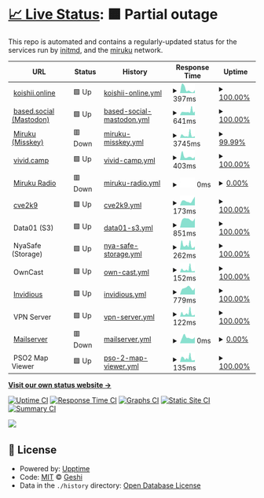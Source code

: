 # [📈 Live Status](https://status.miruku.cafe): <!--live status--> **🟧 Partial outage**

This repo is automated and contains a regularly-updated status for the services run by [initmd](geshii.moe), and the [miruku](miruku.cafe) network.

<!--start: status pages-->
<!-- This summary is generated by Upptime (https://github.com/upptime/upptime) -->
<!-- Do not edit this manually, your changes will be overwritten -->
<!-- prettier-ignore -->
| URL | Status | History | Response Time | Uptime |
| --- | ------ | ------- | ------------- | ------ |
| <img alt="" src="https://koishii.online/favicon.ico" height="13"> [koishii.online](https://koishii.online) | 🟩 Up | [koishii-online.yml](https://github.com/hytracer/status/commits/HEAD/history/koishii-online.yml) | <details><summary><img alt="Response time graph" src="./graphs/koishii-online/response-time-week.png" height="20"> 397ms</summary><br><a href="https://status.koishii.online/history/koishii-online"><img alt="Response time 442" src="https://img.shields.io/endpoint?url=https%3A%2F%2Fraw.githubusercontent.com%2Fhytracer%2Fstatus%2FHEAD%2Fapi%2Fkoishii-online%2Fresponse-time.json"></a><br><a href="https://status.koishii.online/history/koishii-online"><img alt="24-hour response time 568" src="https://img.shields.io/endpoint?url=https%3A%2F%2Fraw.githubusercontent.com%2Fhytracer%2Fstatus%2FHEAD%2Fapi%2Fkoishii-online%2Fresponse-time-day.json"></a><br><a href="https://status.koishii.online/history/koishii-online"><img alt="7-day response time 397" src="https://img.shields.io/endpoint?url=https%3A%2F%2Fraw.githubusercontent.com%2Fhytracer%2Fstatus%2FHEAD%2Fapi%2Fkoishii-online%2Fresponse-time-week.json"></a><br><a href="https://status.koishii.online/history/koishii-online"><img alt="30-day response time 354" src="https://img.shields.io/endpoint?url=https%3A%2F%2Fraw.githubusercontent.com%2Fhytracer%2Fstatus%2FHEAD%2Fapi%2Fkoishii-online%2Fresponse-time-month.json"></a><br><a href="https://status.koishii.online/history/koishii-online"><img alt="1-year response time 442" src="https://img.shields.io/endpoint?url=https%3A%2F%2Fraw.githubusercontent.com%2Fhytracer%2Fstatus%2FHEAD%2Fapi%2Fkoishii-online%2Fresponse-time-year.json"></a></details> | <details><summary><a href="https://status.koishii.online/history/koishii-online">100.00%</a></summary><a href="https://status.koishii.online/history/koishii-online"><img alt="All-time uptime 99.97%" src="https://img.shields.io/endpoint?url=https%3A%2F%2Fraw.githubusercontent.com%2Fhytracer%2Fstatus%2FHEAD%2Fapi%2Fkoishii-online%2Fuptime.json"></a><br><a href="https://status.koishii.online/history/koishii-online"><img alt="24-hour uptime 100.00%" src="https://img.shields.io/endpoint?url=https%3A%2F%2Fraw.githubusercontent.com%2Fhytracer%2Fstatus%2FHEAD%2Fapi%2Fkoishii-online%2Fuptime-day.json"></a><br><a href="https://status.koishii.online/history/koishii-online"><img alt="7-day uptime 100.00%" src="https://img.shields.io/endpoint?url=https%3A%2F%2Fraw.githubusercontent.com%2Fhytracer%2Fstatus%2FHEAD%2Fapi%2Fkoishii-online%2Fuptime-week.json"></a><br><a href="https://status.koishii.online/history/koishii-online"><img alt="30-day uptime 100.00%" src="https://img.shields.io/endpoint?url=https%3A%2F%2Fraw.githubusercontent.com%2Fhytracer%2Fstatus%2FHEAD%2Fapi%2Fkoishii-online%2Fuptime-month.json"></a><br><a href="https://status.koishii.online/history/koishii-online"><img alt="1-year uptime 99.97%" src="https://img.shields.io/endpoint?url=https%3A%2F%2Fraw.githubusercontent.com%2Fhytracer%2Fstatus%2FHEAD%2Fapi%2Fkoishii-online%2Fuptime-year.json"></a></details>
| <img alt="" src="https://based.social/favicon.ico" height="13"> [based.social (Mastodon)](https://based.social) | 🟩 Up | [based-social-mastodon.yml](https://github.com/hytracer/status/commits/HEAD/history/based-social-mastodon.yml) | <details><summary><img alt="Response time graph" src="./graphs/based-social-mastodon/response-time-week.png" height="20"> 641ms</summary><br><a href="https://status.koishii.online/history/based-social-mastodon"><img alt="Response time 1111" src="https://img.shields.io/endpoint?url=https%3A%2F%2Fraw.githubusercontent.com%2Fhytracer%2Fstatus%2FHEAD%2Fapi%2Fbased-social-mastodon%2Fresponse-time.json"></a><br><a href="https://status.koishii.online/history/based-social-mastodon"><img alt="24-hour response time 646" src="https://img.shields.io/endpoint?url=https%3A%2F%2Fraw.githubusercontent.com%2Fhytracer%2Fstatus%2FHEAD%2Fapi%2Fbased-social-mastodon%2Fresponse-time-day.json"></a><br><a href="https://status.koishii.online/history/based-social-mastodon"><img alt="7-day response time 641" src="https://img.shields.io/endpoint?url=https%3A%2F%2Fraw.githubusercontent.com%2Fhytracer%2Fstatus%2FHEAD%2Fapi%2Fbased-social-mastodon%2Fresponse-time-week.json"></a><br><a href="https://status.koishii.online/history/based-social-mastodon"><img alt="30-day response time 2440" src="https://img.shields.io/endpoint?url=https%3A%2F%2Fraw.githubusercontent.com%2Fhytracer%2Fstatus%2FHEAD%2Fapi%2Fbased-social-mastodon%2Fresponse-time-month.json"></a><br><a href="https://status.koishii.online/history/based-social-mastodon"><img alt="1-year response time 1199" src="https://img.shields.io/endpoint?url=https%3A%2F%2Fraw.githubusercontent.com%2Fhytracer%2Fstatus%2FHEAD%2Fapi%2Fbased-social-mastodon%2Fresponse-time-year.json"></a></details> | <details><summary><a href="https://status.koishii.online/history/based-social-mastodon">100.00%</a></summary><a href="https://status.koishii.online/history/based-social-mastodon"><img alt="All-time uptime 99.34%" src="https://img.shields.io/endpoint?url=https%3A%2F%2Fraw.githubusercontent.com%2Fhytracer%2Fstatus%2FHEAD%2Fapi%2Fbased-social-mastodon%2Fuptime.json"></a><br><a href="https://status.koishii.online/history/based-social-mastodon"><img alt="24-hour uptime 100.00%" src="https://img.shields.io/endpoint?url=https%3A%2F%2Fraw.githubusercontent.com%2Fhytracer%2Fstatus%2FHEAD%2Fapi%2Fbased-social-mastodon%2Fuptime-day.json"></a><br><a href="https://status.koishii.online/history/based-social-mastodon"><img alt="7-day uptime 100.00%" src="https://img.shields.io/endpoint?url=https%3A%2F%2Fraw.githubusercontent.com%2Fhytracer%2Fstatus%2FHEAD%2Fapi%2Fbased-social-mastodon%2Fuptime-week.json"></a><br><a href="https://status.koishii.online/history/based-social-mastodon"><img alt="30-day uptime 95.08%" src="https://img.shields.io/endpoint?url=https%3A%2F%2Fraw.githubusercontent.com%2Fhytracer%2Fstatus%2FHEAD%2Fapi%2Fbased-social-mastodon%2Fuptime-month.json"></a><br><a href="https://status.koishii.online/history/based-social-mastodon"><img alt="1-year uptime 99.19%" src="https://img.shields.io/endpoint?url=https%3A%2F%2Fraw.githubusercontent.com%2Fhytracer%2Fstatus%2FHEAD%2Fapi%2Fbased-social-mastodon%2Fuptime-year.json"></a></details>
| <img alt="" src="https://miruku.cafe/favicon.ico" height="13"> [Miruku (Misskey)](https://miruku.cafe) | 🟥 Down | [miruku-misskey.yml](https://github.com/hytracer/status/commits/HEAD/history/miruku-misskey.yml) | <details><summary><img alt="Response time graph" src="./graphs/miruku-misskey/response-time-week.png" height="20"> 3745ms</summary><br><a href="https://status.koishii.online/history/miruku-misskey"><img alt="Response time 952" src="https://img.shields.io/endpoint?url=https%3A%2F%2Fraw.githubusercontent.com%2Fhytracer%2Fstatus%2FHEAD%2Fapi%2Fmiruku-misskey%2Fresponse-time.json"></a><br><a href="https://status.koishii.online/history/miruku-misskey"><img alt="24-hour response time 800" src="https://img.shields.io/endpoint?url=https%3A%2F%2Fraw.githubusercontent.com%2Fhytracer%2Fstatus%2FHEAD%2Fapi%2Fmiruku-misskey%2Fresponse-time-day.json"></a><br><a href="https://status.koishii.online/history/miruku-misskey"><img alt="7-day response time 3745" src="https://img.shields.io/endpoint?url=https%3A%2F%2Fraw.githubusercontent.com%2Fhytracer%2Fstatus%2FHEAD%2Fapi%2Fmiruku-misskey%2Fresponse-time-week.json"></a><br><a href="https://status.koishii.online/history/miruku-misskey"><img alt="30-day response time 2055" src="https://img.shields.io/endpoint?url=https%3A%2F%2Fraw.githubusercontent.com%2Fhytracer%2Fstatus%2FHEAD%2Fapi%2Fmiruku-misskey%2Fresponse-time-month.json"></a><br><a href="https://status.koishii.online/history/miruku-misskey"><img alt="1-year response time 991" src="https://img.shields.io/endpoint?url=https%3A%2F%2Fraw.githubusercontent.com%2Fhytracer%2Fstatus%2FHEAD%2Fapi%2Fmiruku-misskey%2Fresponse-time-year.json"></a></details> | <details><summary><a href="https://status.koishii.online/history/miruku-misskey">99.99%</a></summary><a href="https://status.koishii.online/history/miruku-misskey"><img alt="All-time uptime 99.67%" src="https://img.shields.io/endpoint?url=https%3A%2F%2Fraw.githubusercontent.com%2Fhytracer%2Fstatus%2FHEAD%2Fapi%2Fmiruku-misskey%2Fuptime.json"></a><br><a href="https://status.koishii.online/history/miruku-misskey"><img alt="24-hour uptime 99.90%" src="https://img.shields.io/endpoint?url=https%3A%2F%2Fraw.githubusercontent.com%2Fhytracer%2Fstatus%2FHEAD%2Fapi%2Fmiruku-misskey%2Fuptime-day.json"></a><br><a href="https://status.koishii.online/history/miruku-misskey"><img alt="7-day uptime 99.99%" src="https://img.shields.io/endpoint?url=https%3A%2F%2Fraw.githubusercontent.com%2Fhytracer%2Fstatus%2FHEAD%2Fapi%2Fmiruku-misskey%2Fuptime-week.json"></a><br><a href="https://status.koishii.online/history/miruku-misskey"><img alt="30-day uptime 99.10%" src="https://img.shields.io/endpoint?url=https%3A%2F%2Fraw.githubusercontent.com%2Fhytracer%2Fstatus%2FHEAD%2Fapi%2Fmiruku-misskey%2Fuptime-month.json"></a><br><a href="https://status.koishii.online/history/miruku-misskey"><img alt="1-year uptime 99.72%" src="https://img.shields.io/endpoint?url=https%3A%2F%2Fraw.githubusercontent.com%2Fhytracer%2Fstatus%2FHEAD%2Fapi%2Fmiruku-misskey%2Fuptime-year.json"></a></details>
| <img alt="" src="https://vivid.camp/favicon.ico" height="13"> [vivid.camp](https://vivid.camp) | 🟩 Up | [vivid-camp.yml](https://github.com/hytracer/status/commits/HEAD/history/vivid-camp.yml) | <details><summary><img alt="Response time graph" src="./graphs/vivid-camp/response-time-week.png" height="20"> 403ms</summary><br><a href="https://status.koishii.online/history/vivid-camp"><img alt="Response time 425" src="https://img.shields.io/endpoint?url=https%3A%2F%2Fraw.githubusercontent.com%2Fhytracer%2Fstatus%2FHEAD%2Fapi%2Fvivid-camp%2Fresponse-time.json"></a><br><a href="https://status.koishii.online/history/vivid-camp"><img alt="24-hour response time 251" src="https://img.shields.io/endpoint?url=https%3A%2F%2Fraw.githubusercontent.com%2Fhytracer%2Fstatus%2FHEAD%2Fapi%2Fvivid-camp%2Fresponse-time-day.json"></a><br><a href="https://status.koishii.online/history/vivid-camp"><img alt="7-day response time 403" src="https://img.shields.io/endpoint?url=https%3A%2F%2Fraw.githubusercontent.com%2Fhytracer%2Fstatus%2FHEAD%2Fapi%2Fvivid-camp%2Fresponse-time-week.json"></a><br><a href="https://status.koishii.online/history/vivid-camp"><img alt="30-day response time 439" src="https://img.shields.io/endpoint?url=https%3A%2F%2Fraw.githubusercontent.com%2Fhytracer%2Fstatus%2FHEAD%2Fapi%2Fvivid-camp%2Fresponse-time-month.json"></a><br><a href="https://status.koishii.online/history/vivid-camp"><img alt="1-year response time 425" src="https://img.shields.io/endpoint?url=https%3A%2F%2Fraw.githubusercontent.com%2Fhytracer%2Fstatus%2FHEAD%2Fapi%2Fvivid-camp%2Fresponse-time-year.json"></a></details> | <details><summary><a href="https://status.koishii.online/history/vivid-camp">100.00%</a></summary><a href="https://status.koishii.online/history/vivid-camp"><img alt="All-time uptime 100.00%" src="https://img.shields.io/endpoint?url=https%3A%2F%2Fraw.githubusercontent.com%2Fhytracer%2Fstatus%2FHEAD%2Fapi%2Fvivid-camp%2Fuptime.json"></a><br><a href="https://status.koishii.online/history/vivid-camp"><img alt="24-hour uptime 100.00%" src="https://img.shields.io/endpoint?url=https%3A%2F%2Fraw.githubusercontent.com%2Fhytracer%2Fstatus%2FHEAD%2Fapi%2Fvivid-camp%2Fuptime-day.json"></a><br><a href="https://status.koishii.online/history/vivid-camp"><img alt="7-day uptime 100.00%" src="https://img.shields.io/endpoint?url=https%3A%2F%2Fraw.githubusercontent.com%2Fhytracer%2Fstatus%2FHEAD%2Fapi%2Fvivid-camp%2Fuptime-week.json"></a><br><a href="https://status.koishii.online/history/vivid-camp"><img alt="30-day uptime 100.00%" src="https://img.shields.io/endpoint?url=https%3A%2F%2Fraw.githubusercontent.com%2Fhytracer%2Fstatus%2FHEAD%2Fapi%2Fvivid-camp%2Fuptime-month.json"></a><br><a href="https://status.koishii.online/history/vivid-camp"><img alt="1-year uptime 100.00%" src="https://img.shields.io/endpoint?url=https%3A%2F%2Fraw.githubusercontent.com%2Fhytracer%2Fstatus%2FHEAD%2Fapi%2Fvivid-camp%2Fuptime-year.json"></a></details>
| <img alt="" src="https://radio.miruku.cafe/favicon.ico" height="13"> [Miruku Radio](https://radio.miruku.cafe) | 🟥 Down | [miruku-radio.yml](https://github.com/hytracer/status/commits/HEAD/history/miruku-radio.yml) | <details><summary><img alt="Response time graph" src="./graphs/miruku-radio/response-time-week.png" height="20"> 0ms</summary><br><a href="https://status.koishii.online/history/miruku-radio"><img alt="Response time 700" src="https://img.shields.io/endpoint?url=https%3A%2F%2Fraw.githubusercontent.com%2Fhytracer%2Fstatus%2FHEAD%2Fapi%2Fmiruku-radio%2Fresponse-time.json"></a><br><a href="https://status.koishii.online/history/miruku-radio"><img alt="24-hour response time 0" src="https://img.shields.io/endpoint?url=https%3A%2F%2Fraw.githubusercontent.com%2Fhytracer%2Fstatus%2FHEAD%2Fapi%2Fmiruku-radio%2Fresponse-time-day.json"></a><br><a href="https://status.koishii.online/history/miruku-radio"><img alt="7-day response time 0" src="https://img.shields.io/endpoint?url=https%3A%2F%2Fraw.githubusercontent.com%2Fhytracer%2Fstatus%2FHEAD%2Fapi%2Fmiruku-radio%2Fresponse-time-week.json"></a><br><a href="https://status.koishii.online/history/miruku-radio"><img alt="30-day response time 0" src="https://img.shields.io/endpoint?url=https%3A%2F%2Fraw.githubusercontent.com%2Fhytracer%2Fstatus%2FHEAD%2Fapi%2Fmiruku-radio%2Fresponse-time-month.json"></a><br><a href="https://status.koishii.online/history/miruku-radio"><img alt="1-year response time 300" src="https://img.shields.io/endpoint?url=https%3A%2F%2Fraw.githubusercontent.com%2Fhytracer%2Fstatus%2FHEAD%2Fapi%2Fmiruku-radio%2Fresponse-time-year.json"></a></details> | <details><summary><a href="https://status.koishii.online/history/miruku-radio">0.00%</a></summary><a href="https://status.koishii.online/history/miruku-radio"><img alt="All-time uptime 6.05%" src="https://img.shields.io/endpoint?url=https%3A%2F%2Fraw.githubusercontent.com%2Fhytracer%2Fstatus%2FHEAD%2Fapi%2Fmiruku-radio%2Fuptime.json"></a><br><a href="https://status.koishii.online/history/miruku-radio"><img alt="24-hour uptime 0.00%" src="https://img.shields.io/endpoint?url=https%3A%2F%2Fraw.githubusercontent.com%2Fhytracer%2Fstatus%2FHEAD%2Fapi%2Fmiruku-radio%2Fuptime-day.json"></a><br><a href="https://status.koishii.online/history/miruku-radio"><img alt="7-day uptime 0.00%" src="https://img.shields.io/endpoint?url=https%3A%2F%2Fraw.githubusercontent.com%2Fhytracer%2Fstatus%2FHEAD%2Fapi%2Fmiruku-radio%2Fuptime-week.json"></a><br><a href="https://status.koishii.online/history/miruku-radio"><img alt="30-day uptime 0.00%" src="https://img.shields.io/endpoint?url=https%3A%2F%2Fraw.githubusercontent.com%2Fhytracer%2Fstatus%2FHEAD%2Fapi%2Fmiruku-radio%2Fuptime-month.json"></a><br><a href="https://status.koishii.online/history/miruku-radio"><img alt="1-year uptime 0.00%" src="https://img.shields.io/endpoint?url=https%3A%2F%2Fraw.githubusercontent.com%2Fhytracer%2Fstatus%2FHEAD%2Fapi%2Fmiruku-radio%2Fuptime-year.json"></a></details>
| <img alt="" src="https://cve2k9.club/favicon.ico" height="13"> [cve2k9](https://cve2k9.club) | 🟩 Up | [cve2k9.yml](https://github.com/hytracer/status/commits/HEAD/history/cve2k9.yml) | <details><summary><img alt="Response time graph" src="./graphs/cve2k9/response-time-week.png" height="20"> 173ms</summary><br><a href="https://status.koishii.online/history/cve2k9"><img alt="Response time 179" src="https://img.shields.io/endpoint?url=https%3A%2F%2Fraw.githubusercontent.com%2Fhytracer%2Fstatus%2FHEAD%2Fapi%2Fcve2k9%2Fresponse-time.json"></a><br><a href="https://status.koishii.online/history/cve2k9"><img alt="24-hour response time 124" src="https://img.shields.io/endpoint?url=https%3A%2F%2Fraw.githubusercontent.com%2Fhytracer%2Fstatus%2FHEAD%2Fapi%2Fcve2k9%2Fresponse-time-day.json"></a><br><a href="https://status.koishii.online/history/cve2k9"><img alt="7-day response time 173" src="https://img.shields.io/endpoint?url=https%3A%2F%2Fraw.githubusercontent.com%2Fhytracer%2Fstatus%2FHEAD%2Fapi%2Fcve2k9%2Fresponse-time-week.json"></a><br><a href="https://status.koishii.online/history/cve2k9"><img alt="30-day response time 199" src="https://img.shields.io/endpoint?url=https%3A%2F%2Fraw.githubusercontent.com%2Fhytracer%2Fstatus%2FHEAD%2Fapi%2Fcve2k9%2Fresponse-time-month.json"></a><br><a href="https://status.koishii.online/history/cve2k9"><img alt="1-year response time 179" src="https://img.shields.io/endpoint?url=https%3A%2F%2Fraw.githubusercontent.com%2Fhytracer%2Fstatus%2FHEAD%2Fapi%2Fcve2k9%2Fresponse-time-year.json"></a></details> | <details><summary><a href="https://status.koishii.online/history/cve2k9">100.00%</a></summary><a href="https://status.koishii.online/history/cve2k9"><img alt="All-time uptime 78.57%" src="https://img.shields.io/endpoint?url=https%3A%2F%2Fraw.githubusercontent.com%2Fhytracer%2Fstatus%2FHEAD%2Fapi%2Fcve2k9%2Fuptime.json"></a><br><a href="https://status.koishii.online/history/cve2k9"><img alt="24-hour uptime 100.00%" src="https://img.shields.io/endpoint?url=https%3A%2F%2Fraw.githubusercontent.com%2Fhytracer%2Fstatus%2FHEAD%2Fapi%2Fcve2k9%2Fuptime-day.json"></a><br><a href="https://status.koishii.online/history/cve2k9"><img alt="7-day uptime 100.00%" src="https://img.shields.io/endpoint?url=https%3A%2F%2Fraw.githubusercontent.com%2Fhytracer%2Fstatus%2FHEAD%2Fapi%2Fcve2k9%2Fuptime-week.json"></a><br><a href="https://status.koishii.online/history/cve2k9"><img alt="30-day uptime 100.00%" src="https://img.shields.io/endpoint?url=https%3A%2F%2Fraw.githubusercontent.com%2Fhytracer%2Fstatus%2FHEAD%2Fapi%2Fcve2k9%2Fuptime-month.json"></a><br><a href="https://status.koishii.online/history/cve2k9"><img alt="1-year uptime 78.57%" src="https://img.shields.io/endpoint?url=https%3A%2F%2Fraw.githubusercontent.com%2Fhytracer%2Fstatus%2FHEAD%2Fapi%2Fcve2k9%2Fuptime-year.json"></a></details>
| <img alt="" src="https://cdn-icons-png.flaticon.com/512/1925/1925155.png" height="13"> Data01 (S3) | 🟩 Up | [data01-s3.yml](https://github.com/hytracer/status/commits/HEAD/history/data01-s3.yml) | <details><summary><img alt="Response time graph" src="./graphs/data01-s3/response-time-week.png" height="20"> 851ms</summary><br><a href="https://status.koishii.online/history/data01-s3"><img alt="Response time 1038" src="https://img.shields.io/endpoint?url=https%3A%2F%2Fraw.githubusercontent.com%2Fhytracer%2Fstatus%2FHEAD%2Fapi%2Fdata01-s3%2Fresponse-time.json"></a><br><a href="https://status.koishii.online/history/data01-s3"><img alt="24-hour response time 771" src="https://img.shields.io/endpoint?url=https%3A%2F%2Fraw.githubusercontent.com%2Fhytracer%2Fstatus%2FHEAD%2Fapi%2Fdata01-s3%2Fresponse-time-day.json"></a><br><a href="https://status.koishii.online/history/data01-s3"><img alt="7-day response time 851" src="https://img.shields.io/endpoint?url=https%3A%2F%2Fraw.githubusercontent.com%2Fhytracer%2Fstatus%2FHEAD%2Fapi%2Fdata01-s3%2Fresponse-time-week.json"></a><br><a href="https://status.koishii.online/history/data01-s3"><img alt="30-day response time 838" src="https://img.shields.io/endpoint?url=https%3A%2F%2Fraw.githubusercontent.com%2Fhytracer%2Fstatus%2FHEAD%2Fapi%2Fdata01-s3%2Fresponse-time-month.json"></a><br><a href="https://status.koishii.online/history/data01-s3"><img alt="1-year response time 1051" src="https://img.shields.io/endpoint?url=https%3A%2F%2Fraw.githubusercontent.com%2Fhytracer%2Fstatus%2FHEAD%2Fapi%2Fdata01-s3%2Fresponse-time-year.json"></a></details> | <details><summary><a href="https://status.koishii.online/history/data01-s3">100.00%</a></summary><a href="https://status.koishii.online/history/data01-s3"><img alt="All-time uptime 99.98%" src="https://img.shields.io/endpoint?url=https%3A%2F%2Fraw.githubusercontent.com%2Fhytracer%2Fstatus%2FHEAD%2Fapi%2Fdata01-s3%2Fuptime.json"></a><br><a href="https://status.koishii.online/history/data01-s3"><img alt="24-hour uptime 100.00%" src="https://img.shields.io/endpoint?url=https%3A%2F%2Fraw.githubusercontent.com%2Fhytracer%2Fstatus%2FHEAD%2Fapi%2Fdata01-s3%2Fuptime-day.json"></a><br><a href="https://status.koishii.online/history/data01-s3"><img alt="7-day uptime 100.00%" src="https://img.shields.io/endpoint?url=https%3A%2F%2Fraw.githubusercontent.com%2Fhytracer%2Fstatus%2FHEAD%2Fapi%2Fdata01-s3%2Fuptime-week.json"></a><br><a href="https://status.koishii.online/history/data01-s3"><img alt="30-day uptime 100.00%" src="https://img.shields.io/endpoint?url=https%3A%2F%2Fraw.githubusercontent.com%2Fhytracer%2Fstatus%2FHEAD%2Fapi%2Fdata01-s3%2Fuptime-month.json"></a><br><a href="https://status.koishii.online/history/data01-s3"><img alt="1-year uptime 99.99%" src="https://img.shields.io/endpoint?url=https%3A%2F%2Fraw.githubusercontent.com%2Fhytracer%2Fstatus%2FHEAD%2Fapi%2Fdata01-s3%2Fuptime-year.json"></a></details>
| <img alt="" src="http://files.geshii.moe/favicon.ico" height="13"> NyaSafe (Storage) | 🟩 Up | [nya-safe-storage.yml](https://github.com/hytracer/status/commits/HEAD/history/nya-safe-storage.yml) | <details><summary><img alt="Response time graph" src="./graphs/nya-safe-storage/response-time-week.png" height="20"> 262ms</summary><br><a href="https://status.koishii.online/history/nya-safe-storage"><img alt="Response time 180" src="https://img.shields.io/endpoint?url=https%3A%2F%2Fraw.githubusercontent.com%2Fhytracer%2Fstatus%2FHEAD%2Fapi%2Fnya-safe-storage%2Fresponse-time.json"></a><br><a href="https://status.koishii.online/history/nya-safe-storage"><img alt="24-hour response time 635" src="https://img.shields.io/endpoint?url=https%3A%2F%2Fraw.githubusercontent.com%2Fhytracer%2Fstatus%2FHEAD%2Fapi%2Fnya-safe-storage%2Fresponse-time-day.json"></a><br><a href="https://status.koishii.online/history/nya-safe-storage"><img alt="7-day response time 262" src="https://img.shields.io/endpoint?url=https%3A%2F%2Fraw.githubusercontent.com%2Fhytracer%2Fstatus%2FHEAD%2Fapi%2Fnya-safe-storage%2Fresponse-time-week.json"></a><br><a href="https://status.koishii.online/history/nya-safe-storage"><img alt="30-day response time 234" src="https://img.shields.io/endpoint?url=https%3A%2F%2Fraw.githubusercontent.com%2Fhytracer%2Fstatus%2FHEAD%2Fapi%2Fnya-safe-storage%2Fresponse-time-month.json"></a><br><a href="https://status.koishii.online/history/nya-safe-storage"><img alt="1-year response time 188" src="https://img.shields.io/endpoint?url=https%3A%2F%2Fraw.githubusercontent.com%2Fhytracer%2Fstatus%2FHEAD%2Fapi%2Fnya-safe-storage%2Fresponse-time-year.json"></a></details> | <details><summary><a href="https://status.koishii.online/history/nya-safe-storage">100.00%</a></summary><a href="https://status.koishii.online/history/nya-safe-storage"><img alt="All-time uptime 99.99%" src="https://img.shields.io/endpoint?url=https%3A%2F%2Fraw.githubusercontent.com%2Fhytracer%2Fstatus%2FHEAD%2Fapi%2Fnya-safe-storage%2Fuptime.json"></a><br><a href="https://status.koishii.online/history/nya-safe-storage"><img alt="24-hour uptime 100.00%" src="https://img.shields.io/endpoint?url=https%3A%2F%2Fraw.githubusercontent.com%2Fhytracer%2Fstatus%2FHEAD%2Fapi%2Fnya-safe-storage%2Fuptime-day.json"></a><br><a href="https://status.koishii.online/history/nya-safe-storage"><img alt="7-day uptime 100.00%" src="https://img.shields.io/endpoint?url=https%3A%2F%2Fraw.githubusercontent.com%2Fhytracer%2Fstatus%2FHEAD%2Fapi%2Fnya-safe-storage%2Fuptime-week.json"></a><br><a href="https://status.koishii.online/history/nya-safe-storage"><img alt="30-day uptime 99.89%" src="https://img.shields.io/endpoint?url=https%3A%2F%2Fraw.githubusercontent.com%2Fhytracer%2Fstatus%2FHEAD%2Fapi%2Fnya-safe-storage%2Fuptime-month.json"></a><br><a href="https://status.koishii.online/history/nya-safe-storage"><img alt="1-year uptime 99.99%" src="https://img.shields.io/endpoint?url=https%3A%2F%2Fraw.githubusercontent.com%2Fhytracer%2Fstatus%2FHEAD%2Fapi%2Fnya-safe-storage%2Fuptime-year.json"></a></details>
| <img alt="" src="http://nyan.initmd.xyz/favicon.ico" height="13"> OwnCast | 🟩 Up | [own-cast.yml](https://github.com/hytracer/status/commits/HEAD/history/own-cast.yml) | <details><summary><img alt="Response time graph" src="./graphs/own-cast/response-time-week.png" height="20"> 152ms</summary><br><a href="https://status.koishii.online/history/own-cast"><img alt="Response time 91" src="https://img.shields.io/endpoint?url=https%3A%2F%2Fraw.githubusercontent.com%2Fhytracer%2Fstatus%2FHEAD%2Fapi%2Fown-cast%2Fresponse-time.json"></a><br><a href="https://status.koishii.online/history/own-cast"><img alt="24-hour response time 165" src="https://img.shields.io/endpoint?url=https%3A%2F%2Fraw.githubusercontent.com%2Fhytracer%2Fstatus%2FHEAD%2Fapi%2Fown-cast%2Fresponse-time-day.json"></a><br><a href="https://status.koishii.online/history/own-cast"><img alt="7-day response time 152" src="https://img.shields.io/endpoint?url=https%3A%2F%2Fraw.githubusercontent.com%2Fhytracer%2Fstatus%2FHEAD%2Fapi%2Fown-cast%2Fresponse-time-week.json"></a><br><a href="https://status.koishii.online/history/own-cast"><img alt="30-day response time 136" src="https://img.shields.io/endpoint?url=https%3A%2F%2Fraw.githubusercontent.com%2Fhytracer%2Fstatus%2FHEAD%2Fapi%2Fown-cast%2Fresponse-time-month.json"></a><br><a href="https://status.koishii.online/history/own-cast"><img alt="1-year response time 95" src="https://img.shields.io/endpoint?url=https%3A%2F%2Fraw.githubusercontent.com%2Fhytracer%2Fstatus%2FHEAD%2Fapi%2Fown-cast%2Fresponse-time-year.json"></a></details> | <details><summary><a href="https://status.koishii.online/history/own-cast">100.00%</a></summary><a href="https://status.koishii.online/history/own-cast"><img alt="All-time uptime 99.99%" src="https://img.shields.io/endpoint?url=https%3A%2F%2Fraw.githubusercontent.com%2Fhytracer%2Fstatus%2FHEAD%2Fapi%2Fown-cast%2Fuptime.json"></a><br><a href="https://status.koishii.online/history/own-cast"><img alt="24-hour uptime 100.00%" src="https://img.shields.io/endpoint?url=https%3A%2F%2Fraw.githubusercontent.com%2Fhytracer%2Fstatus%2FHEAD%2Fapi%2Fown-cast%2Fuptime-day.json"></a><br><a href="https://status.koishii.online/history/own-cast"><img alt="7-day uptime 100.00%" src="https://img.shields.io/endpoint?url=https%3A%2F%2Fraw.githubusercontent.com%2Fhytracer%2Fstatus%2FHEAD%2Fapi%2Fown-cast%2Fuptime-week.json"></a><br><a href="https://status.koishii.online/history/own-cast"><img alt="30-day uptime 99.89%" src="https://img.shields.io/endpoint?url=https%3A%2F%2Fraw.githubusercontent.com%2Fhytracer%2Fstatus%2FHEAD%2Fapi%2Fown-cast%2Fuptime-month.json"></a><br><a href="https://status.koishii.online/history/own-cast"><img alt="1-year uptime 99.99%" src="https://img.shields.io/endpoint?url=https%3A%2F%2Fraw.githubusercontent.com%2Fhytracer%2Fstatus%2FHEAD%2Fapi%2Fown-cast%2Fuptime-year.json"></a></details>
| <img alt="" src="https://yt.miruku.cafe/favicon.ico" height="13"> [Invidious](https://yt.miruku.cafe/) | 🟩 Up | [invidious.yml](https://github.com/hytracer/status/commits/HEAD/history/invidious.yml) | <details><summary><img alt="Response time graph" src="./graphs/invidious/response-time-week.png" height="20"> 779ms</summary><br><a href="https://status.koishii.online/history/invidious"><img alt="Response time 906" src="https://img.shields.io/endpoint?url=https%3A%2F%2Fraw.githubusercontent.com%2Fhytracer%2Fstatus%2FHEAD%2Fapi%2Finvidious%2Fresponse-time.json"></a><br><a href="https://status.koishii.online/history/invidious"><img alt="24-hour response time 710" src="https://img.shields.io/endpoint?url=https%3A%2F%2Fraw.githubusercontent.com%2Fhytracer%2Fstatus%2FHEAD%2Fapi%2Finvidious%2Fresponse-time-day.json"></a><br><a href="https://status.koishii.online/history/invidious"><img alt="7-day response time 779" src="https://img.shields.io/endpoint?url=https%3A%2F%2Fraw.githubusercontent.com%2Fhytracer%2Fstatus%2FHEAD%2Fapi%2Finvidious%2Fresponse-time-week.json"></a><br><a href="https://status.koishii.online/history/invidious"><img alt="30-day response time 1101" src="https://img.shields.io/endpoint?url=https%3A%2F%2Fraw.githubusercontent.com%2Fhytracer%2Fstatus%2FHEAD%2Fapi%2Finvidious%2Fresponse-time-month.json"></a><br><a href="https://status.koishii.online/history/invidious"><img alt="1-year response time 906" src="https://img.shields.io/endpoint?url=https%3A%2F%2Fraw.githubusercontent.com%2Fhytracer%2Fstatus%2FHEAD%2Fapi%2Finvidious%2Fresponse-time-year.json"></a></details> | <details><summary><a href="https://status.koishii.online/history/invidious">100.00%</a></summary><a href="https://status.koishii.online/history/invidious"><img alt="All-time uptime 99.76%" src="https://img.shields.io/endpoint?url=https%3A%2F%2Fraw.githubusercontent.com%2Fhytracer%2Fstatus%2FHEAD%2Fapi%2Finvidious%2Fuptime.json"></a><br><a href="https://status.koishii.online/history/invidious"><img alt="24-hour uptime 100.00%" src="https://img.shields.io/endpoint?url=https%3A%2F%2Fraw.githubusercontent.com%2Fhytracer%2Fstatus%2FHEAD%2Fapi%2Finvidious%2Fuptime-day.json"></a><br><a href="https://status.koishii.online/history/invidious"><img alt="7-day uptime 100.00%" src="https://img.shields.io/endpoint?url=https%3A%2F%2Fraw.githubusercontent.com%2Fhytracer%2Fstatus%2FHEAD%2Fapi%2Finvidious%2Fuptime-week.json"></a><br><a href="https://status.koishii.online/history/invidious"><img alt="30-day uptime 100.00%" src="https://img.shields.io/endpoint?url=https%3A%2F%2Fraw.githubusercontent.com%2Fhytracer%2Fstatus%2FHEAD%2Fapi%2Finvidious%2Fuptime-month.json"></a><br><a href="https://status.koishii.online/history/invidious"><img alt="1-year uptime 99.76%" src="https://img.shields.io/endpoint?url=https%3A%2F%2Fraw.githubusercontent.com%2Fhytracer%2Fstatus%2FHEAD%2Fapi%2Finvidious%2Fuptime-year.json"></a></details>
| <img alt="" src="https://cdn-icons-png.flaticon.com/512/1925/1925155.png" height="13"> VPN Server | 🟩 Up | [vpn-server.yml](https://github.com/hytracer/status/commits/HEAD/history/vpn-server.yml) | <details><summary><img alt="Response time graph" src="./graphs/vpn-server/response-time-week.png" height="20"> 122ms</summary><br><a href="https://status.koishii.online/history/vpn-server"><img alt="Response time 94" src="https://img.shields.io/endpoint?url=https%3A%2F%2Fraw.githubusercontent.com%2Fhytracer%2Fstatus%2FHEAD%2Fapi%2Fvpn-server%2Fresponse-time.json"></a><br><a href="https://status.koishii.online/history/vpn-server"><img alt="24-hour response time 175" src="https://img.shields.io/endpoint?url=https%3A%2F%2Fraw.githubusercontent.com%2Fhytracer%2Fstatus%2FHEAD%2Fapi%2Fvpn-server%2Fresponse-time-day.json"></a><br><a href="https://status.koishii.online/history/vpn-server"><img alt="7-day response time 122" src="https://img.shields.io/endpoint?url=https%3A%2F%2Fraw.githubusercontent.com%2Fhytracer%2Fstatus%2FHEAD%2Fapi%2Fvpn-server%2Fresponse-time-week.json"></a><br><a href="https://status.koishii.online/history/vpn-server"><img alt="30-day response time 132" src="https://img.shields.io/endpoint?url=https%3A%2F%2Fraw.githubusercontent.com%2Fhytracer%2Fstatus%2FHEAD%2Fapi%2Fvpn-server%2Fresponse-time-month.json"></a><br><a href="https://status.koishii.online/history/vpn-server"><img alt="1-year response time 99" src="https://img.shields.io/endpoint?url=https%3A%2F%2Fraw.githubusercontent.com%2Fhytracer%2Fstatus%2FHEAD%2Fapi%2Fvpn-server%2Fresponse-time-year.json"></a></details> | <details><summary><a href="https://status.koishii.online/history/vpn-server">100.00%</a></summary><a href="https://status.koishii.online/history/vpn-server"><img alt="All-time uptime 99.99%" src="https://img.shields.io/endpoint?url=https%3A%2F%2Fraw.githubusercontent.com%2Fhytracer%2Fstatus%2FHEAD%2Fapi%2Fvpn-server%2Fuptime.json"></a><br><a href="https://status.koishii.online/history/vpn-server"><img alt="24-hour uptime 100.00%" src="https://img.shields.io/endpoint?url=https%3A%2F%2Fraw.githubusercontent.com%2Fhytracer%2Fstatus%2FHEAD%2Fapi%2Fvpn-server%2Fuptime-day.json"></a><br><a href="https://status.koishii.online/history/vpn-server"><img alt="7-day uptime 100.00%" src="https://img.shields.io/endpoint?url=https%3A%2F%2Fraw.githubusercontent.com%2Fhytracer%2Fstatus%2FHEAD%2Fapi%2Fvpn-server%2Fuptime-week.json"></a><br><a href="https://status.koishii.online/history/vpn-server"><img alt="30-day uptime 99.89%" src="https://img.shields.io/endpoint?url=https%3A%2F%2Fraw.githubusercontent.com%2Fhytracer%2Fstatus%2FHEAD%2Fapi%2Fvpn-server%2Fuptime-month.json"></a><br><a href="https://status.koishii.online/history/vpn-server"><img alt="1-year uptime 99.99%" src="https://img.shields.io/endpoint?url=https%3A%2F%2Fraw.githubusercontent.com%2Fhytracer%2Fstatus%2FHEAD%2Fapi%2Fvpn-server%2Fuptime-year.json"></a></details>
| <img alt="" src="https://mail.amogus.cloud/img/cow_mailcow.svg" height="13"> [Mailserver](vps.srv.janderedev.xyz) | 🟥 Down | [mailserver.yml](https://github.com/hytracer/status/commits/HEAD/history/mailserver.yml) | <details><summary><img alt="Response time graph" src="./graphs/mailserver/response-time-week.png" height="20"> 0ms</summary><br><a href="https://status.koishii.online/history/mailserver"><img alt="Response time 163" src="https://img.shields.io/endpoint?url=https%3A%2F%2Fraw.githubusercontent.com%2Fhytracer%2Fstatus%2FHEAD%2Fapi%2Fmailserver%2Fresponse-time.json"></a><br><a href="https://status.koishii.online/history/mailserver"><img alt="24-hour response time 0" src="https://img.shields.io/endpoint?url=https%3A%2F%2Fraw.githubusercontent.com%2Fhytracer%2Fstatus%2FHEAD%2Fapi%2Fmailserver%2Fresponse-time-day.json"></a><br><a href="https://status.koishii.online/history/mailserver"><img alt="7-day response time 0" src="https://img.shields.io/endpoint?url=https%3A%2F%2Fraw.githubusercontent.com%2Fhytracer%2Fstatus%2FHEAD%2Fapi%2Fmailserver%2Fresponse-time-week.json"></a><br><a href="https://status.koishii.online/history/mailserver"><img alt="30-day response time 145" src="https://img.shields.io/endpoint?url=https%3A%2F%2Fraw.githubusercontent.com%2Fhytracer%2Fstatus%2FHEAD%2Fapi%2Fmailserver%2Fresponse-time-month.json"></a><br><a href="https://status.koishii.online/history/mailserver"><img alt="1-year response time 166" src="https://img.shields.io/endpoint?url=https%3A%2F%2Fraw.githubusercontent.com%2Fhytracer%2Fstatus%2FHEAD%2Fapi%2Fmailserver%2Fresponse-time-year.json"></a></details> | <details><summary><a href="https://status.koishii.online/history/mailserver">0.00%</a></summary><a href="https://status.koishii.online/history/mailserver"><img alt="All-time uptime 89.30%" src="https://img.shields.io/endpoint?url=https%3A%2F%2Fraw.githubusercontent.com%2Fhytracer%2Fstatus%2FHEAD%2Fapi%2Fmailserver%2Fuptime.json"></a><br><a href="https://status.koishii.online/history/mailserver"><img alt="24-hour uptime 0.00%" src="https://img.shields.io/endpoint?url=https%3A%2F%2Fraw.githubusercontent.com%2Fhytracer%2Fstatus%2FHEAD%2Fapi%2Fmailserver%2Fuptime-day.json"></a><br><a href="https://status.koishii.online/history/mailserver"><img alt="7-day uptime 0.00%" src="https://img.shields.io/endpoint?url=https%3A%2F%2Fraw.githubusercontent.com%2Fhytracer%2Fstatus%2FHEAD%2Fapi%2Fmailserver%2Fuptime-week.json"></a><br><a href="https://status.koishii.online/history/mailserver"><img alt="30-day uptime 44.04%" src="https://img.shields.io/endpoint?url=https%3A%2F%2Fraw.githubusercontent.com%2Fhytracer%2Fstatus%2FHEAD%2Fapi%2Fmailserver%2Fuptime-month.json"></a><br><a href="https://status.koishii.online/history/mailserver"><img alt="1-year uptime 89.71%" src="https://img.shields.io/endpoint?url=https%3A%2F%2Fraw.githubusercontent.com%2Fhytracer%2Fstatus%2FHEAD%2Fapi%2Fmailserver%2Fuptime-year.json"></a></details>
| <img alt="" src="http://map.geshii.moe/favicon.ico" height="13"> PSO2 Map Viewer | 🟩 Up | [pso-2-map-viewer.yml](https://github.com/hytracer/status/commits/HEAD/history/pso-2-map-viewer.yml) | <details><summary><img alt="Response time graph" src="./graphs/pso-2-map-viewer/response-time-week.png" height="20"> 135ms</summary><br><a href="https://status.koishii.online/history/pso-2-map-viewer"><img alt="Response time 91" src="https://img.shields.io/endpoint?url=https%3A%2F%2Fraw.githubusercontent.com%2Fhytracer%2Fstatus%2FHEAD%2Fapi%2Fpso-2-map-viewer%2Fresponse-time.json"></a><br><a href="https://status.koishii.online/history/pso-2-map-viewer"><img alt="24-hour response time 323" src="https://img.shields.io/endpoint?url=https%3A%2F%2Fraw.githubusercontent.com%2Fhytracer%2Fstatus%2FHEAD%2Fapi%2Fpso-2-map-viewer%2Fresponse-time-day.json"></a><br><a href="https://status.koishii.online/history/pso-2-map-viewer"><img alt="7-day response time 135" src="https://img.shields.io/endpoint?url=https%3A%2F%2Fraw.githubusercontent.com%2Fhytracer%2Fstatus%2FHEAD%2Fapi%2Fpso-2-map-viewer%2Fresponse-time-week.json"></a><br><a href="https://status.koishii.online/history/pso-2-map-viewer"><img alt="30-day response time 131" src="https://img.shields.io/endpoint?url=https%3A%2F%2Fraw.githubusercontent.com%2Fhytracer%2Fstatus%2FHEAD%2Fapi%2Fpso-2-map-viewer%2Fresponse-time-month.json"></a><br><a href="https://status.koishii.online/history/pso-2-map-viewer"><img alt="1-year response time 95" src="https://img.shields.io/endpoint?url=https%3A%2F%2Fraw.githubusercontent.com%2Fhytracer%2Fstatus%2FHEAD%2Fapi%2Fpso-2-map-viewer%2Fresponse-time-year.json"></a></details> | <details><summary><a href="https://status.koishii.online/history/pso-2-map-viewer">100.00%</a></summary><a href="https://status.koishii.online/history/pso-2-map-viewer"><img alt="All-time uptime 99.29%" src="https://img.shields.io/endpoint?url=https%3A%2F%2Fraw.githubusercontent.com%2Fhytracer%2Fstatus%2FHEAD%2Fapi%2Fpso-2-map-viewer%2Fuptime.json"></a><br><a href="https://status.koishii.online/history/pso-2-map-viewer"><img alt="24-hour uptime 100.00%" src="https://img.shields.io/endpoint?url=https%3A%2F%2Fraw.githubusercontent.com%2Fhytracer%2Fstatus%2FHEAD%2Fapi%2Fpso-2-map-viewer%2Fuptime-day.json"></a><br><a href="https://status.koishii.online/history/pso-2-map-viewer"><img alt="7-day uptime 100.00%" src="https://img.shields.io/endpoint?url=https%3A%2F%2Fraw.githubusercontent.com%2Fhytracer%2Fstatus%2FHEAD%2Fapi%2Fpso-2-map-viewer%2Fuptime-week.json"></a><br><a href="https://status.koishii.online/history/pso-2-map-viewer"><img alt="30-day uptime 99.89%" src="https://img.shields.io/endpoint?url=https%3A%2F%2Fraw.githubusercontent.com%2Fhytracer%2Fstatus%2FHEAD%2Fapi%2Fpso-2-map-viewer%2Fuptime-month.json"></a><br><a href="https://status.koishii.online/history/pso-2-map-viewer"><img alt="1-year uptime 99.99%" src="https://img.shields.io/endpoint?url=https%3A%2F%2Fraw.githubusercontent.com%2Fhytracer%2Fstatus%2FHEAD%2Fapi%2Fpso-2-map-viewer%2Fuptime-year.json"></a></details>

<!--end: status pages-->

[**Visit our own status website →**](https://status.miruku.cafe)

[![Uptime CI](https://github.com/geshii/status/workflows/Uptime%20CI/badge.svg)](https://github.com/geshii/status/actions?query=workflow%3A%22Uptime+CI%22)
[![Response Time CI](https://github.com/geshii/status/workflows/Response%20Time%20CI/badge.svg)](https://github.com/geshii/status/actions?query=workflow%3A%22Response+Time+CI%22)
[![Graphs CI](https://github.com/geshii/status/workflows/Graphs%20CI/badge.svg)](https://github.com/geshii/status/actions?query=workflow%3A%22Graphs+CI%22)
[![Static Site CI](https://github.com/geshii/status/workflows/Static%20Site%20CI/badge.svg)](https://github.com/geshii/status/actions?query=workflow%3A%22Static+Site+CI%22)
[![Summary CI](https://github.com/geshii/status/workflows/Summary%20CI/badge.svg)](https://github.com/geshii/status/actions?query=workflow%3A%22Summary+CI%22)

<img src="https://wallpx.com/image/2021/08/laffey-azur-lane-sleepy-white-hair-loli-anime-games-bunny-ears-red-eyes.jpg">

## 📄 License

- Powered by: [Upptime](https://github.com/upptime/upptime)
- Code: [MIT](./LICENSE) © [Geshi](geshii.moe)
- Data in the `./history` directory: [Open Database License](https://opendatacommons.org/licenses/odbl/1-0/)
